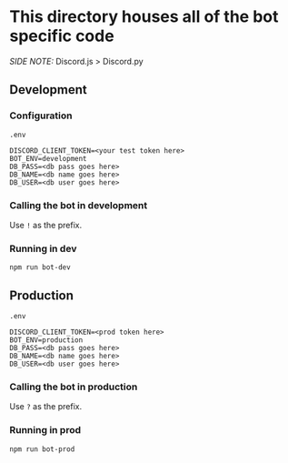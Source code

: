 # This directory houses all of the bot specific code

*SIDE NOTE:* Discord.js > Discord.py

## Development

### Configuration

`.env` 

```
DISCORD_CLIENT_TOKEN=<your test token here>
BOT_ENV=development
DB_PASS=<db pass goes here>
DB_NAME=<db name goes here>
DB_USER=<db user goes here>
```
### Calling the bot in development

Use `!` as the prefix.

### Running in dev

`npm run bot-dev`

## Production

`.env`

```
DISCORD_CLIENT_TOKEN=<prod token here>
BOT_ENV=production
DB_PASS=<db pass goes here>
DB_NAME=<db name goes here>
DB_USER=<db user goes here>
```

### Calling the bot in production

Use `?` as the prefix.

### Running in prod

`npm run bot-prod`